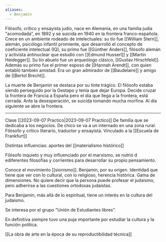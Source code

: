 ```yaml
---
aliases:
  - Benjamin
---
```


Filósofo, crítico y ensayista judío, nace en Alemania, en una familia judía "acomodada”, en 1892 y se suicida en 1940 en la frontera franco-española. Crece en un ambiente rodeado de intelectuales: su tío fue [[William Stern]], alemán, psicólogo infantil promiente, que  desarrolló el concepto de coeficiente intelectual (IQ), su primo fue [[Günther Anders]], filósofo alemán y activista antinuclear que estudió con [[Edmund Husserl]] y [[Martin Heidegger]]. Su tío abuelo fue un arqueólogo clásico, [[Gustav Hirschfeld]]. Además su primo fue el primer esposo de [[Hannah Arendt]], con quien entabló también amistad.  Era un gran admirador de [[Baudelaire]] y amigo de [[Bertol Brecht]]. 

La muerte de Benjamin se destaca por su tinte trágico. El filósofo estaba siendo perseguido por la Gestapo y tenía que dejar Europa. Decide cruzar la frontera de Francia a España pero el día que llega a la frontera, está cerrada. Ante la desesperación, se suicida tomando mucha morfina. Al día siguiente se abre la frontera.

---
Clase [[2023-09-07 Practico|2023-09-07 Practico]]
De familia que se dedicaba a los negocios. De chico se va a un internado en una zona rural. 
Filósofo y crítico literario, traductor y ensayista. Vinculado a la [[Escuela de Frankfurt]]


Distintas influencias: 
	aportes del [[materialismo histórico]]

Filósofo inquieto y muy influenciado por el marxismo, se nutrió d ediferentes filosofías y corrientes para desarrollar su propio pensamiento.

Conoce el movimiento [[sionismo]]. Benjamin, por su origen. Identidad que tiene que ver con lo cultural, con lo religioso, herencia histórica. Gama de dimensiones. No quiere decir que la persona puede profesar el judaismo, pero adherirse a las cuestiones ortodoxas judaistas.

Para Benjamin, más allá de lo espiritual, tiene un interés en la cultura del judaismo. 

Se interesa por el grupo "Unión de Estudiantes libres". 

En definitiva siempre tuvo una puja importante por estudiar la cultura y la función política.



[[La obra de arte en la época de su reproductibilidad técnica]]
